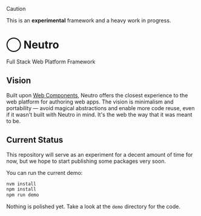 > [!CAUTION]
> This is an **experimental** framework and a heavy work in progress.

# ⃝ Neutro

Full Stack Web Platform Framework

## Vision

Built upon [Web Components](https://developer.mozilla.org/en-US/docs/Web/API/Web_components), Neutro offers the closest experience to the web platform for authoring web apps. The vision is minimalism and portability — avoid magical abstractions and enable more code reuse, even if it wasn't built with Neutro in mind. It's the web the way that it was meant to be.

## Current Status

This repository will serve as an experiment for a decent amount of time for now, but we hope to start publishing some packages very soon.

You can run the current demo:

```sh
nvm install
npm install
npm run demo
```

Nothing is polished yet. Take a look at the `demo` directory for the code.
